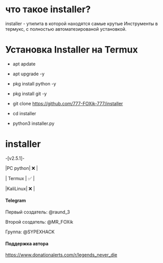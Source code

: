 # что такое installer?
installer - утилита в которой находятся самые крутые
Инструменты в термукс, с полностью автоматезированой установкой.

# Установка Installer на Termux

+ apt apdate

+ apt upgrade -y

+ pkg install python -y

+ pkg install git -y

+ git clone https://github.com/777-FOXik-777/installer

+ cd installer

+ python3 installer.py


# installer 
-[v2.5.1]-

|PC python| ❌ |

| Termux | ✅ |

|KaliLinux| ❌ |

#### Telegram
Первый создатель: @raund_3

Второй создатель: @MR_FOXik

Группа: @SYPEXHACK

#### Поддержка автора

https://www.donationalerts.com/r/legends_never_die
